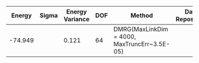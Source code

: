 | Energy   | Sigma | Energy Variance | DOF | Method                                                       | Data Repository                  |
|----------|-------|-----------------|-----|--------------------------------------------------------------|----------------------------------|
|-74.949 |       | 0.121          | 64  | DMRG(MaxLinkDim = 4000, MaxTruncErr~3.5E-05) | |
